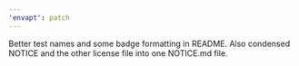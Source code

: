 ```yaml
---
'envapt': patch
---
```


Better test names and some badge formatting in README. Also condensed NOTICE and the other license file into one NOTICE.md file.
